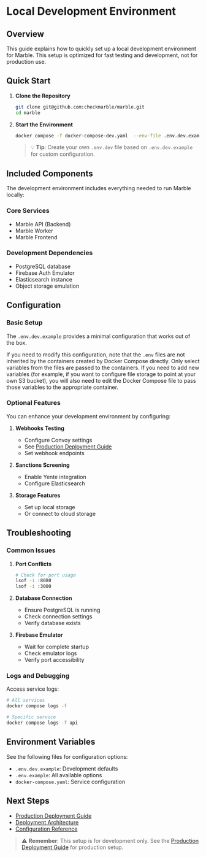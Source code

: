 # Local Development Environment

## Overview

This guide explains how to quickly set up a local development environment for Marble. This setup is optimized for fast testing and development, not for production use.

## Quick Start

1. **Clone the Repository**

   ```bash
   git clone git@github.com:checkmarble/marble.git
   cd marble
   ```

2. **Start the Environment**
   ```bash
   docker compose -f docker-compose-dev.yaml  --env-file .env.dev.example up
   ```
   > 💡 **Tip**: Create your own `.env.dev` file based on `.env.dev.example` for custom configuration.

## Included Components

The development environment includes everything needed to run Marble locally:

### Core Services

- Marble API (Backend)
- Marble Worker
- Marble Frontend

### Development Dependencies

- PostgreSQL database
- Firebase Auth Emulator
- Elasticsearch instance
- Object storage emulation

## Configuration

### Basic Setup

The `.env.dev.example` provides a minimal configuration that works out of the box.

If you need to modify this configuration, note that the `.env` files are not inherited by the containers created by Docker Compose directly. Only select variables from the files are passed to the containers. If you need to add new variables (for example, if you want to configure file storage to point at your own S3 bucket), you will also need to edit the Docker Compose file to pass those variables to the appropriate container.

### Optional Features

You can enhance your development environment by configuring:

1. **Webhooks Testing**

   - Configure Convoy settings
   - See [Production Deployment Guide](./production_run.md)
   - Set webhook endpoints

2. **Sanctions Screening**

   - Enable Yente integration
   - Configure Elasticsearch

3. **Storage Features**
   - Set up local storage
   - Or connect to cloud storage

## Troubleshooting

### Common Issues

1. **Port Conflicts**

   ```bash
   # Check for port usage
   lsof -i :8080
   lsof -i :3000
   ```

2. **Database Connection**

   - Ensure PostgreSQL is running
   - Check connection settings
   - Verify database exists

3. **Firebase Emulator**
   - Wait for complete startup
   - Check emulator logs
   - Verify port accessibility

### Logs and Debugging

Access service logs:

```bash
# All services
docker compose logs -f

# Specific service
docker compose logs -f api
```

## Environment Variables

See the following files for configuration options:

- `.env.dev.example`: Development defaults
- `.env.example`: All available options
- `docker-compose.yaml`: Service configuration

## Next Steps

- [Production Deployment Guide](./production_run.md)
- [Deployment Architecture](./deployment.md)
- [Configuration Reference](./.env.example)

> ⚠️ **Remember**: This setup is for development only. See the [Production Deployment Guide](./production_run.md) for production setup.

